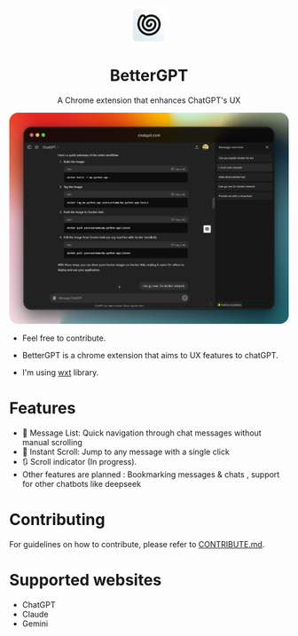 <div align="center">
  <img src="assets/icon.png" alt="BetterGPT Logo" width="64" />
  <h1>BetterGPT</h1>
  <p>A Chrome extension that enhances ChatGPT's UX</p>
  <img src="md/Preview.png" style="border-radius:16px" >
</div>

- Feel free to contribute. 

- BetterGPT is a chrome extension that aims to UX features to chatGPT.

- I'm using [wxt](https://wxt.dev/) library.


# Features

- 📜 Message List: Quick navigation through chat messages without manual scrolling
- 🎯 Instant Scroll: Jump to any message with a single click
- 🔃 Scroll indicator (In progress).
- Other features are planned : Bookmarking messages & chats , support for other chatbots like deepseek

# Contributing
For guidelines on how to contribute, please refer to [CONTRIBUTE.md](contribute.md).

# Supported websites 
- ChatGPT
- Claude 
- Gemini


